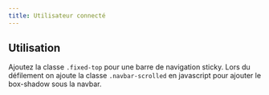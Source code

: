 ```yaml
---
title: Utilisateur connecté
---
```


## Utilisation

Ajoutez la classe <code>.fixed-top</code> pour une barre de navigation sticky.
Lors du défilement on ajoute la classe <code>.navbar-scrolled</code> en javascript pour ajouter le box-shadow sous la navbar.
